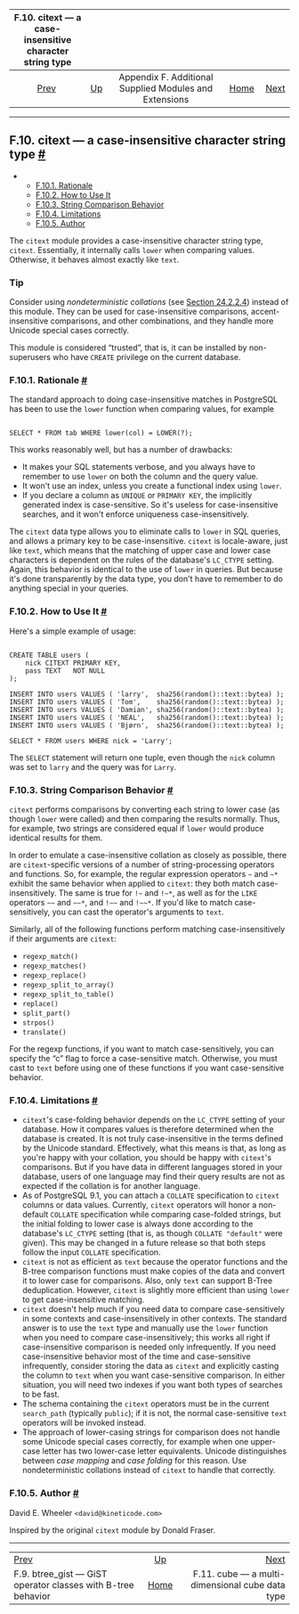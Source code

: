 <!--?xml version="1.0" encoding="UTF-8" standalone="no"?-->

|                 F.10. citext — a case-insensitive character string type                 |                                                                             |                                                        |                                                       |                                                                      |
| :-------------------------------------------------------------------------------------: | :-------------------------------------------------------------------------- | :----------------------------------------------------: | ----------------------------------------------------: | -------------------------------------------------------------------: |
| [Prev](btree-gist.html "F.9. btree_gist — GiST operator classes with B-tree behavior")  | [Up](contrib.html "Appendix F. Additional Supplied Modules and Extensions") | Appendix F. Additional Supplied Modules and Extensions | [Home](index.html "PostgreSQL 17devel Documentation") |  [Next](cube.html "F.11. cube — a multi-dimensional cube data type") |

***

## F.10. citext — a case-insensitive character string type [#](#CITEXT)

*   *   [F.10.1. Rationale](citext.html#CITEXT-RATIONALE)
    *   [F.10.2. How to Use It](citext.html#CITEXT-HOW-TO-USE-IT)
    *   [F.10.3. String Comparison Behavior](citext.html#CITEXT-STRING-COMPARISON-BEHAVIOR)
    *   [F.10.4. Limitations](citext.html#CITEXT-LIMITATIONS)
    *   [F.10.5. Author](citext.html#CITEXT-AUTHOR)

[]()

The `citext` module provides a case-insensitive character string type, `citext`. Essentially, it internally calls `lower` when comparing values. Otherwise, it behaves almost exactly like `text`.

### Tip

Consider using *nondeterministic collations* (see [Section 24.2.2.4](collation.html#COLLATION-NONDETERMINISTIC "24.2.2.4. Nondeterministic Collations")) instead of this module. They can be used for case-insensitive comparisons, accent-insensitive comparisons, and other combinations, and they handle more Unicode special cases correctly.

This module is considered “trusted”, that is, it can be installed by non-superusers who have `CREATE` privilege on the current database.

### F.10.1. Rationale [#](#CITEXT-RATIONALE)

The standard approach to doing case-insensitive matches in PostgreSQL has been to use the `lower` function when comparing values, for example

```

SELECT * FROM tab WHERE lower(col) = LOWER(?);
```

This works reasonably well, but has a number of drawbacks:

*   It makes your SQL statements verbose, and you always have to remember to use `lower` on both the column and the query value.
*   It won't use an index, unless you create a functional index using `lower`.
*   If you declare a column as `UNIQUE` or `PRIMARY KEY`, the implicitly generated index is case-sensitive. So it's useless for case-insensitive searches, and it won't enforce uniqueness case-insensitively.

The `citext` data type allows you to eliminate calls to `lower` in SQL queries, and allows a primary key to be case-insensitive. `citext` is locale-aware, just like `text`, which means that the matching of upper case and lower case characters is dependent on the rules of the database's `LC_CTYPE` setting. Again, this behavior is identical to the use of `lower` in queries. But because it's done transparently by the data type, you don't have to remember to do anything special in your queries.

### F.10.2. How to Use It [#](#CITEXT-HOW-TO-USE-IT)

Here's a simple example of usage:

```

CREATE TABLE users (
    nick CITEXT PRIMARY KEY,
    pass TEXT   NOT NULL
);

INSERT INTO users VALUES ( 'larry',  sha256(random()::text::bytea) );
INSERT INTO users VALUES ( 'Tom',    sha256(random()::text::bytea) );
INSERT INTO users VALUES ( 'Damian', sha256(random()::text::bytea) );
INSERT INTO users VALUES ( 'NEAL',   sha256(random()::text::bytea) );
INSERT INTO users VALUES ( 'Bjørn',  sha256(random()::text::bytea) );

SELECT * FROM users WHERE nick = 'Larry';
```

The `SELECT` statement will return one tuple, even though the `nick` column was set to `larry` and the query was for `Larry`.

### F.10.3. String Comparison Behavior [#](#CITEXT-STRING-COMPARISON-BEHAVIOR)

`citext` performs comparisons by converting each string to lower case (as though `lower` were called) and then comparing the results normally. Thus, for example, two strings are considered equal if `lower` would produce identical results for them.

In order to emulate a case-insensitive collation as closely as possible, there are `citext`-specific versions of a number of string-processing operators and functions. So, for example, the regular expression operators `~` and `~*` exhibit the same behavior when applied to `citext`: they both match case-insensitively. The same is true for `!~` and `!~*`, as well as for the `LIKE` operators `~~` and `~~*`, and `!~~` and `!~~*`. If you'd like to match case-sensitively, you can cast the operator's arguments to `text`.

Similarly, all of the following functions perform matching case-insensitively if their arguments are `citext`:

*   `regexp_match()`
*   `regexp_matches()`
*   `regexp_replace()`
*   `regexp_split_to_array()`
*   `regexp_split_to_table()`
*   `replace()`
*   `split_part()`
*   `strpos()`
*   `translate()`

For the regexp functions, if you want to match case-sensitively, you can specify the “c” flag to force a case-sensitive match. Otherwise, you must cast to `text` before using one of these functions if you want case-sensitive behavior.

### F.10.4. Limitations [#](#CITEXT-LIMITATIONS)

*   `citext`'s case-folding behavior depends on the `LC_CTYPE` setting of your database. How it compares values is therefore determined when the database is created. It is not truly case-insensitive in the terms defined by the Unicode standard. Effectively, what this means is that, as long as you're happy with your collation, you should be happy with `citext`'s comparisons. But if you have data in different languages stored in your database, users of one language may find their query results are not as expected if the collation is for another language.
*   As of PostgreSQL 9.1, you can attach a `COLLATE` specification to `citext` columns or data values. Currently, `citext` operators will honor a non-default `COLLATE` specification while comparing case-folded strings, but the initial folding to lower case is always done according to the database's `LC_CTYPE` setting (that is, as though `COLLATE "default"` were given). This may be changed in a future release so that both steps follow the input `COLLATE` specification.
*   `citext` is not as efficient as `text` because the operator functions and the B-tree comparison functions must make copies of the data and convert it to lower case for comparisons. Also, only `text` can support B-Tree deduplication. However, `citext` is slightly more efficient than using `lower` to get case-insensitive matching.
*   `citext` doesn't help much if you need data to compare case-sensitively in some contexts and case-insensitively in other contexts. The standard answer is to use the `text` type and manually use the `lower` function when you need to compare case-insensitively; this works all right if case-insensitive comparison is needed only infrequently. If you need case-insensitive behavior most of the time and case-sensitive infrequently, consider storing the data as `citext` and explicitly casting the column to `text` when you want case-sensitive comparison. In either situation, you will need two indexes if you want both types of searches to be fast.
*   The schema containing the `citext` operators must be in the current `search_path` (typically `public`); if it is not, the normal case-sensitive `text` operators will be invoked instead.
*   The approach of lower-casing strings for comparison does not handle some Unicode special cases correctly, for example when one upper-case letter has two lower-case letter equivalents. Unicode distinguishes between *case mapping* and *case folding* for this reason. Use nondeterministic collations instead of `citext` to handle that correctly.

### F.10.5. Author [#](#CITEXT-AUTHOR)

David E. Wheeler `<david@kineticode.com>`

Inspired by the original `citext` module by Donald Fraser.

***

|                                                                                         |                                                                             |                                                                      |
| :-------------------------------------------------------------------------------------- | :-------------------------------------------------------------------------: | -------------------------------------------------------------------: |
| [Prev](btree-gist.html "F.9. btree_gist — GiST operator classes with B-tree behavior")  | [Up](contrib.html "Appendix F. Additional Supplied Modules and Extensions") |  [Next](cube.html "F.11. cube — a multi-dimensional cube data type") |
| F.9. btree\_gist — GiST operator classes with B-tree behavior                           |            [Home](index.html "PostgreSQL 17devel Documentation")            |                      F.11. cube — a multi-dimensional cube data type |
